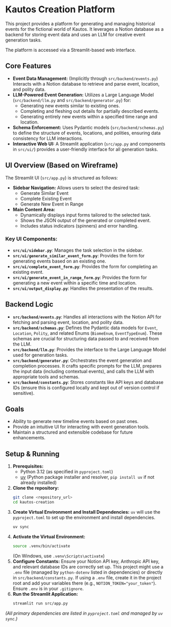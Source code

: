 # Kautos Creation Platform

This project provides a platform for generating and managing historical events for the fictional world of Kautos. It leverages a Notion database as a backend for storing event data and uses an LLM for creative event generation tasks.

The platform is accessed via a Streamlit-based web interface.

## Core Features

*   **Event Data Management:** (Implicitly through `src/backend/events.py`) Interacts with a Notion database to retrieve and parse event, location, and polity data.
*   **LLM-Powered Event Generation:** Utilizes a Large Language Model (`src/backend/llm.py` and `src/backend/generator.py`) for:
    *   Generating new events similar to existing ones.
    *   Completing and fleshing out details for partially described events.
    *   Generating entirely new events within a specified time range and location.
*   **Schema Enforcement:** Uses Pydantic models (`src/backend/schemas.py`) to define the structure of events, locations, and polities, ensuring data consistency for LLM interactions.
*   **Interactive Web UI:** A Streamlit application (`src/app.py` and components in `src/ui/`) provides a user-friendly interface for all generation tasks.

## UI Overview (Based on Wireframe)

The Streamlit UI (`src/app.py`) is structured as follows:

*   **Sidebar Navigation:** Allows users to select the desired task:
    *   Generate Similar Event
    *   Complete Existing Event
    *   Generate New Event in Range
*   **Main Content Area:**
    *   Dynamically displays input forms tailored to the selected task.
    *   Shows the JSON output of the generated or completed event.
    *   Includes status indicators (spinners) and error handling.

### Key UI Components:

*   **`src/ui/sidebar.py`**: Manages the task selection in the sidebar.
*   **`src/ui/generate_similar_event_form.py`**: Provides the form for generating events based on an existing one.
*   **`src/ui/complete_event_form.py`**: Provides the form for completing an existing event.
*   **`src/ui/generate_event_in_range_form.py`**: Provides the form for generating a new event within a specific time and location.
*   **`src/ui/output_display.py`**: Handles the presentation of the results.

## Backend Logic

*   **`src/backend/events.py`**: Handles all interactions with the Notion API for fetching and parsing event, location, and polity data.
*   **`src/backend/schemas.py`**: Defines the Pydantic data models for `Event`, `Location`, `Polity`, and related Enums (`BiomeEnum`, `EventTypeEnum`). These schemas are crucial for structuring data passed to and received from the LLM.
*   **`src/backend/llm.py`**: Provides the interface to the Large Language Model used for generation tasks.
*   **`src/backend/generator.py`**: Orchestrates the event generation and completion processes. It crafts specific prompts for the LLM, prepares the input data (including contextual events), and calls the LLM with appropriate tools and schemas.
*   **`src/backend/constants.py`**: Stores constants like API keys and database IDs (ensure this is configured locally and kept out of version control if sensitive).

## Goals

*   Ability to generate new timeline events based on past ones.
*   Provide an intuitive UI for interacting with event generation tools.
*   Maintain a structured and extensible codebase for future enhancements.

## Setup & Running

1.  **Prerequisites:** 
    *   Python 3.12 (as specified in `pyproject.toml`)
    *   [uv](https://github.com/astral-sh/uv) (Python package installer and resolver, `pip install uv` if not already installed)
2.  **Clone the repository:**
    ```bash
    git clone <repository_url>
    cd kautos-creation
    ```
3.  **Create Virtual Environment and Install Dependencies:** `uv` will use the `pyproject.toml` to set up the environment and install dependencies.
    ```bash
    uv sync
    ```
4.  **Activate the Virtual Environment:**
    ```bash
    source .venv/bin/activate
    ```
    (On Windows, use `.venv\Scripts\activate`)
5.  **Configure Constants:** Ensure your Notion API key, Anthropic API key, and relevant database IDs are correctly set up. This project might use a `.env` file (managed by `python-dotenv` listed in dependencies) or directly in `src/backend/constants.py`. If using a `.env` file, create it in the project root and add your variables there (e.g., `NOTION_TOKEN="your_token"`). Ensure `.env` is in your `.gitignore`.
6.  **Run the Streamlit Application:**
    ```bash
    streamlit run src/app.py
    ```

*(All primary dependencies are listed in `pyproject.toml` and managed by `uv sync`.)*